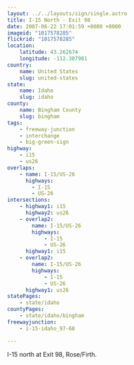 ```yaml
---
layout: ../../layouts/sign/single.astro
title: I-15 North - Exit 98
date: 2007-06-22 17:01:59 +0000 +0000
imageid: "1017578285"
flickrid: "1017578285"
location:
    latitude: 43.262674
    longitude: -112.307981
country:
    name: United States
    slug: united-states
state:
    name: Idaho
    slug: idaho
county:
    name: Bingham County
    slug: bingham
tags:
    - freeway-junction
    - interchange
    - big-green-sign
highway:
    - i15
    - us26
overlaps:
    - name: I-15/US-26
      highways:
        - I-15
        - US-26
intersections:
    - highway1: i15
      highway2: us26
    - overlap2:
        name: I-15/US-26
        highways:
            - I-15
            - US-26
      highway1: i15
    - overlap2:
        name: I-15/US-26
        highways:
            - I-15
            - US-26
      highway1: us26
statePages:
    - state/idaho
countyPages:
    - state/idaho/bingham
freewayjunction:
    - i-15-idaho_97-68

---
```

I-15 north at Exit 98, Rose/Firth.